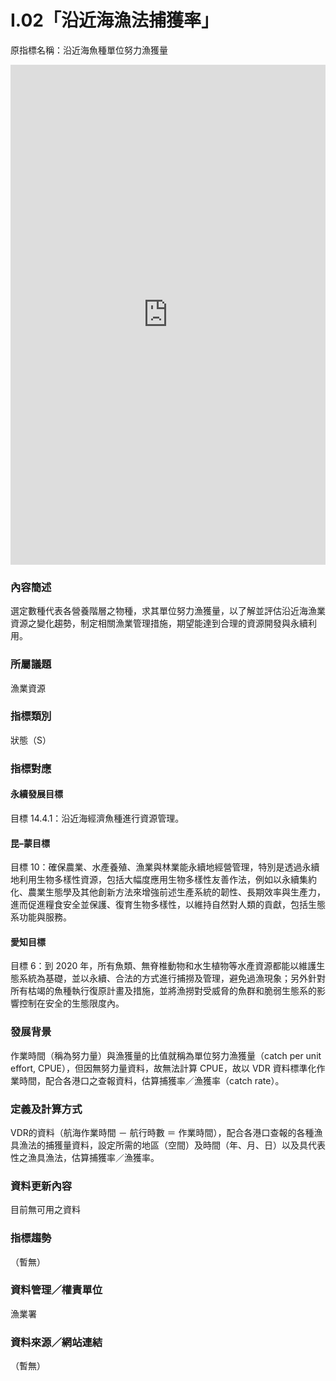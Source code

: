 # I.02「沿近海漁法捕獲率」
原指標名稱：沿近海魚種單位努力漁獲量

<iframe src="https://TaiBON.github.io/biodiv_indicators/I.02%20沿近海漁法捕獲率.html" width="100%" height="800" frameborder="0"></iframe>


### 內容簡述
選定數種代表各營養階層之物種，求其單位努力漁獲量，以了解並評估沿近海漁業資源之變化趨勢，制定相關漁業管理措施，期望能達到合理的資源開發與永續利用。 

### 所屬議題
漁業資源
### 指標類別
狀態（S）
### 指標對應
#### 永續發展目標
目標 14.4.1：沿近海經濟魚種進行資源管理。
#### 昆–蒙目標
目標 10：確保農業、水產養殖、漁業與林業能永續地經營管理，特別是透過永續地利用生物多樣性資源，包括大幅度應用生物多樣性友善作法，例如以永續集約化、農業生態學及其他創新方法來增強前述生產系統的韌性、長期效率與生產力，進而促進糧食安全並保護、復育生物多樣性，以維持自然對人類的貢獻，包括生態系功能與服務。
#### 愛知目標
目標 6：到 2020 年，所有魚類、無脊椎動物和水生植物等水產資源都能以維護生態系統為基礎，並以永續、合法的方式進行捕撈及管理，避免過漁現象；另外針對所有枯竭的魚種執行復原計畫及措施，並將漁撈對受威脅的魚群和脆弱生態系的影響控制在安全的生態限度內。
### 發展背景
作業時間（稱為努力量）與漁獲量的比值就稱為單位努力漁獲量（catch per unit effort, CPUE），但因無努力量資料，故無法計算 CPUE，故以 VDR 資料標準化作業時間，配合各港口之查報資料，估算捕獲率／漁獲率（catch rate）。
### 定義及計算方式
VDR的資料（航海作業時間 － 航行時數 ＝ 作業時間），配合各港口查報的各種漁具漁法的捕獲量資料，設定所需的地區（空間）及時間（年、月、日）以及具代表性之漁具漁法，估算捕獲率／漁獲率。
### 資料更新內容
目前無可用之資料
### 指標趨勢
（暫無）
### 資料管理／權責單位
漁業署
### 資料來源／網站連結
（暫無）
